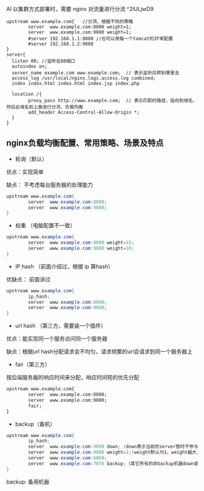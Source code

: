 AI 以集群方式部署时，需要 nginx 对流量进行分流 ^2lULjwD9

```
upstream www.example.com{   //分流，根据不同的策略
        server  www.example.com:8080 weight=1;
        server  www.example.com:9080 weight=1;
        #server 192.168.1.1:8080 //也可以用每一个tomcat的IP来配置
        #server 192.168.1.2:9080 
}
server{
  listen 80; //监听在80端口
  autoindex on;
  server_name example.com www.example.com;  // 表示监听后转到哪里去
  access_log /usr/local/nginx.logs.access.log combined;
  index index.html index.html index.jsp index.php

  location /{
        proxy_pass http://www.example.com;  // 表示匹配的路径，指向到域名，然后此域名到上面进行分流，负载均衡
        add_header Access-Control-Allow-Origin *;
  }
}
```

## nginx负载均衡配置、常用策略、场景及特点

- 轮询（默认）

优点：实现简单

缺点： 不考虑每台服务器的处理能力

```java
upstream www.example.com{
        server  www.example.com:8080;
        server  www.example.com:9080;
}
```

- 权重 （电脑配置不一致）

```java
upstream www.example.com{
        server  www.example.com:8080 weight=15;
        server  www.example.com:9080 weight=10;
}
```

- IP hash （前面介绍过，根据 ip 算hash）

优缺点： 前面讲过

```java
upstream www.example.com{
        ip_hash;
        server  www.example.com:8080;
        server  www.example.com:9080;
}
```

- url hash （第三方，需要装一个插件）

优点：能实现同一个服务访问同一个服务器

缺点：根据url hash分配请求会不均匀，请求频繁的url会请求到同一个服务器上

- fair（第三方）

按后端服务器的响应时间来分配，响应时间短的优先分配

```xml
upstream www.example.com{
        server  www.example.com:8080;
        server  www.example.com:9080;
        fair;
}
```

- backup（备机）

```java
upstream www.example.com{
        ip_hash;
        server  www.example.com:9090 down; (down表示当前的server暂时不参与负载)
        server  www.example.com:8080 weight=2;(weight默认为1，weight越大，负载的权重就越大)
        server  www.example.com:6060;
        server  www.example.com:7070 backup;（其它所有的非backup机器down或者忙的时候，请求backup机器）
}
```

backup: 备用机器